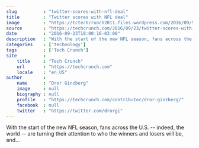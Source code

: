 ```yaml
---
slug          : "twitter-scores-with-nfl-deal"
title         : "Twitter scores with NFL deal"
image         : "https://tctechcrunch2011.files.wordpress.com/2016/09/50yards.jpg?w=764&h=400&crop=1"
source        : "https://techcrunch.com/2016/09/23/twitter-scores-with-nfl-deal/"
date          : "2016-09-23T18:00:16-03:00"
description   : "With the start of the new NFL season, fans across the U.S. -- indeed, the world -- are turning their attention to who the winners and losers will be, and..."
categories    : ['technology']
tags          : ['Tech Crunch']
site          :
    title     : "Tech Crunch"
    url       : "https://techcrunch.com"
    locale    : "en_US"
author        :
    name      : "Dror Ginzberg"
    image     : null
    biography : null
    profile   : "https://techcrunch.com/contributor/dror-ginzberg/"
    facebook  : null
    twitter   : "https://twitter.com/drorgi"
---
```


With the start of the new NFL season, fans across the U.S. -- indeed, the world -- are turning their attention to who the winners and losers will be, and...
